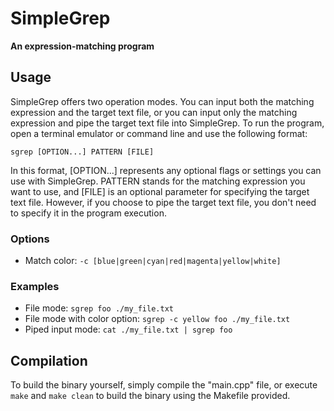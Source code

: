 # SimpleGrep
**An expression-matching program**

## Usage
SimpleGrep offers two operation modes. You can input both the matching expression and the target text file, or you can input only the matching expression and pipe the target text file into SimpleGrep. To run the program, open a terminal emulator or command line and use the following format:

```sgrep [OPTION...] PATTERN [FILE]```

In this format, [OPTION...] represents any optional flags or settings you can use with SimpleGrep. PATTERN stands for the matching expression you want to use, and [FILE] is an optional parameter for specifying the target text file. However, if you choose to pipe the target text file, you don't need to specify it in the program execution.

### Options
* Match color: ```-c [blue|green|cyan|red|magenta|yellow|white]```

### Examples
* File mode: ```sgrep foo ./my_file.txt```
* File mode with color option: ```sgrep -c yellow foo ./my_file.txt```
* Piped input mode: ```cat ./my_file.txt | sgrep foo```

## Compilation
To build the binary yourself, simply compile the "main.cpp" file, or execute ```make``` and ```make clean``` to build the binary using the Makefile provided.